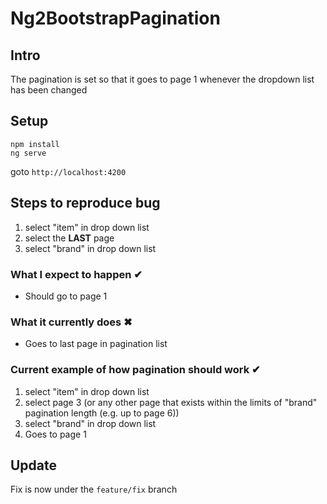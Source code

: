 # Ng2BootstrapPagination

## Intro
The pagination is set so that it goes to page 1 whenever the dropdown list has been changed

## Setup
```
npm install
ng serve
```
goto ```http://localhost:4200```


## Steps to reproduce bug

1. select "item" in drop down list
2. select the **LAST** page
3. select "brand" in drop down list

### What I expect to happen &#10004;
 - Should go to page 1
### What it currently does &#10006;
 - Goes to last page in pagination list

### Current example of how pagination should work &#10004;
1. select "item" in drop down list
2. select page 3 (or any other page that exists within the limits of "brand" pagination length (e.g. up to page 6))
3. select "brand" in drop down list
4. Goes to page 1

## Update
Fix is now under the ```feature/fix``` branch